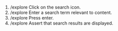 1. /explore Click on the search icon.
2. /explore Enter a search term relevant to content.
3. /explore Press enter.
4. /explore Assert that search results are displayed.